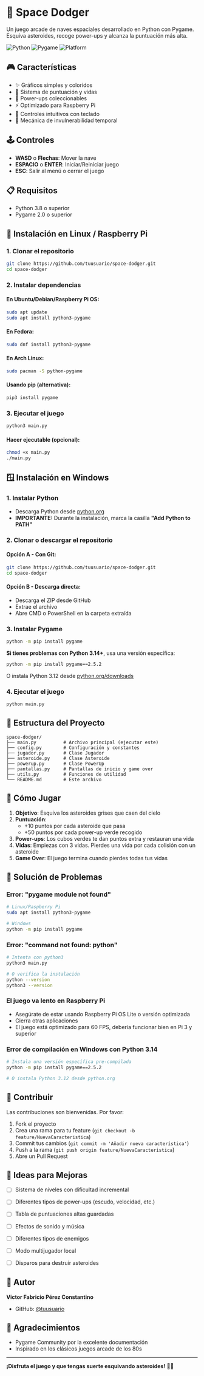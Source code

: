 # 🚀 Space Dodger

Un juego arcade de naves espaciales desarrollado en Python con Pygame. Esquiva asteroides, recoge power-ups y alcanza la puntuación más alta.

![Python](https://img.shields.io/badge/Python-3.8+-blue.svg)
![Pygame](https://img.shields.io/badge/Pygame-2.0+-green.svg)
![Platform](https://img.shields.io/badge/Platform-Windows%20%7C%20Linux%20%7C%20Raspberry%20Pi-lightgrey.svg)

## 🎮 Características

- ✨ Gráficos simples y coloridos
- 🎯 Sistema de puntuación y vidas
- 💚 Power-ups coleccionables
- ⚡ Optimizado para Raspberry Pi
- 🎹 Controles intuitivos con teclado
- 🔄 Mecánica de invulnerabilidad temporal

## 🕹️ Controles

- **WASD** o **Flechas**: Mover la nave
- **ESPACIO** o **ENTER**: Iniciar/Reiniciar juego
- **ESC**: Salir al menú o cerrar el juego

## 📋 Requisitos

- Python 3.8 o superior
- Pygame 2.0 o superior

## 🐧 Instalación en Linux / Raspberry Pi

### 1. Clonar el repositorio

```bash
git clone https://github.com/tuusuario/space-dodger.git
cd space-dodger
```

### 2. Instalar dependencias

#### En Ubuntu/Debian/Raspberry Pi OS:
```bash
sudo apt update
sudo apt install python3-pygame
```

#### En Fedora:
```bash
sudo dnf install python3-pygame
```

#### En Arch Linux:
```bash
sudo pacman -S python-pygame
```

#### Usando pip (alternativa):
```bash
pip3 install pygame
```

### 3. Ejecutar el juego

```bash
python3 main.py
```

#### Hacer ejecutable (opcional):
```bash
chmod +x main.py
./main.py
```

## 🪟 Instalación en Windows

### 1. Instalar Python

- Descarga Python desde [python.org](https://www.python.org/downloads/)
- **IMPORTANTE:** Durante la instalación, marca la casilla **"Add Python to PATH"**

### 2. Clonar o descargar el repositorio

#### Opción A - Con Git:
```bash
git clone https://github.com/tuusuario/space-dodger.git
cd space-dodger
```

#### Opción B - Descarga directa:
- Descarga el ZIP desde GitHub
- Extrae el archivo
- Abre CMD o PowerShell en la carpeta extraída

### 3. Instalar Pygame

```bash
python -m pip install pygame
```

**Si tienes problemas con Python 3.14+**, usa una versión específica:
```bash
python -m pip install pygame==2.5.2
```

O instala Python 3.12 desde [python.org/downloads](https://www.python.org/downloads/)

### 4. Ejecutar el juego

```bash
python main.py
```

## 📁 Estructura del Proyecto

```
space-dodger/
├── main.py          # Archivo principal (ejecutar este)
├── config.py        # Configuración y constantes
├── jugador.py       # Clase Jugador
├── asteroide.py     # Clase Asteroide
├── powerup.py       # Clase PowerUp
├── pantallas.py     # Pantallas de inicio y game over
├── utils.py         # Funciones de utilidad
└── README.md        # Este archivo
```

## 🎯 Cómo Jugar

1. **Objetivo**: Esquiva los asteroides grises que caen del cielo
2. **Puntuación**: 
   - +10 puntos por cada asteroide que pasa
   - +50 puntos por cada power-up verde recogido
3. **Power-ups**: Los cubos verdes te dan puntos extra y restauran una vida
4. **Vidas**: Empiezas con 3 vidas. Pierdes una vida por cada colisión con un asteroide
5. **Game Over**: El juego termina cuando pierdes todas tus vidas

## 🔧 Solución de Problemas

### Error: "pygame module not found"
```bash
# Linux/Raspberry Pi
sudo apt install python3-pygame

# Windows
python -m pip install pygame
```

### Error: "command not found: python"
```bash
# Intenta con python3
python3 main.py

# O verifica la instalación
python --version
python3 --version
```

### El juego va lento en Raspberry Pi
- Asegúrate de estar usando Raspberry Pi OS Lite o versión optimizada
- Cierra otras aplicaciones
- El juego está optimizado para 60 FPS, debería funcionar bien en Pi 3 y superior

### Error de compilación en Windows con Python 3.14
```bash
# Instala una versión específica pre-compilada
python -m pip install pygame==2.5.2

# O instala Python 3.12 desde python.org
```

## 🤝 Contribuir

Las contribuciones son bienvenidas. Por favor:

1. Fork el proyecto
2. Crea una rama para tu feature (`git checkout -b feature/NuevaCaracteristica`)
3. Commit tus cambios (`git commit -m 'Añadir nueva característica'`)
4. Push a la rama (`git push origin feature/NuevaCaracteristica`)
5. Abre un Pull Request

## 📝 Ideas para Mejoras

- [ ] Sistema de niveles con dificultad incremental
- [ ] Diferentes tipos de power-ups (escudo, velocidad, etc.)
- [ ] Tabla de puntuaciones altas guardadas
- [ ] Efectos de sonido y música
- [ ] Diferentes tipos de enemigos
- [ ] Modo multijugador local
- [ ] Disparos para destruir asteroides


## 👤 Autor

**Victor Fabricio Pérez Constantino**
- GitHub: [@tuusuario](https://github.com/FabricioPRZ)

## 🌟 Agradecimientos

- Pygame Community por la excelente documentación
- Inspirado en los clásicos juegos arcade de los 80s

---

**¡Disfruta el juego y que tengas suerte esquivando asteroides!** 🚀✨
